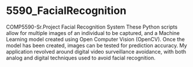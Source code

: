 # 5590_FacialRecognition
COMP5590-Sr.Project Facial Recognition System
These Python scripts allow for multiple images of an individual to be captured, 
and a Machine Learning model created using Open Computer Vision (OpenCV).
Once the model has been created, images can be tested for prediction accuracy.
My application revolved around digital video surveillance avoidance, with both
analog and digital techniques used to avoid facial recognition.
